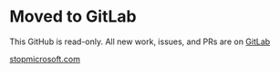 # Moved to GitLab

This GitHub is read-only. All new work, issues, and PRs are on [GitLab](https://gitlab.com/larkovich)

[stopmicrosoft.com](https://stopmicrosoft.com)

